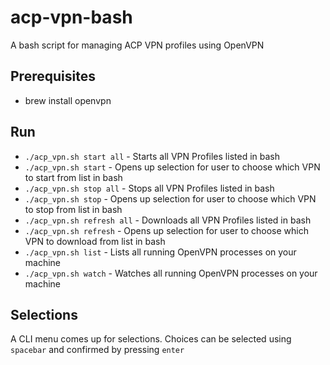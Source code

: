 # acp-vpn-bash
A bash script for managing ACP VPN profiles using OpenVPN

## Prerequisites
- brew install openvpn

## Run
- `./acp_vpn.sh start all` - Starts all VPN Profiles listed in bash
- `./acp_vpn.sh start` - Opens up selection for user to choose which VPN to start from list in bash
- `./acp_vpn.sh stop all` - Stops all VPN Profiles listed in bash
- `./acp_vpn.sh stop` - Opens up selection for user to choose which VPN to stop from list in bash
- `./acp_vpn.sh refresh all` - Downloads all VPN Profiles listed in bash
- `./acp_vpn.sh refresh` - Opens up selection for user to choose which VPN to download from list in bash
- `./acp_vpn.sh list` - Lists all running OpenVPN processes on your machine
- `./acp_vpn.sh watch` - Watches all running OpenVPN processes on your machine

## Selections
A CLI menu comes up for selections. Choices can be selected using `spacebar` and confirmed by pressing `enter`
